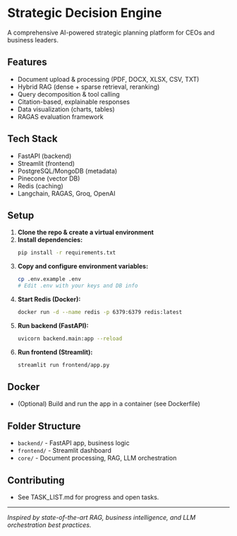 # Strategic Decision Engine

A comprehensive AI-powered strategic planning platform for CEOs and business leaders.

## Features
- Document upload & processing (PDF, DOCX, XLSX, CSV, TXT)
- Hybrid RAG (dense + sparse retrieval, reranking)
- Query decomposition & tool calling
- Citation-based, explainable responses
- Data visualization (charts, tables)
- RAGAS evaluation framework

## Tech Stack
- FastAPI (backend)
- Streamlit (frontend)
- PostgreSQL/MongoDB (metadata)
- Pinecone (vector DB)
- Redis (caching)
- Langchain, RAGAS, Groq, OpenAI

## Setup
1. **Clone the repo & create a virtual environment**
2. **Install dependencies:**
   ```bash
   pip install -r requirements.txt
   ```
3. **Copy and configure environment variables:**
   ```bash
   cp .env.example .env
   # Edit .env with your keys and DB info
   ```
4. **Start Redis (Docker):**
   ```bash
   docker run -d --name redis -p 6379:6379 redis:latest
   ```
5. **Run backend (FastAPI):**
   ```bash
   uvicorn backend.main:app --reload
   ```
6. **Run frontend (Streamlit):**
   ```bash
   streamlit run frontend/app.py
   ```

## Docker
- (Optional) Build and run the app in a container (see Dockerfile)

## Folder Structure
- `backend/` - FastAPI app, business logic
- `frontend/` - Streamlit dashboard
- `core/` - Document processing, RAG, LLM orchestration

## Contributing
- See TASK_LIST.md for progress and open tasks.

---
*Inspired by state-of-the-art RAG, business intelligence, and LLM orchestration best practices.* 